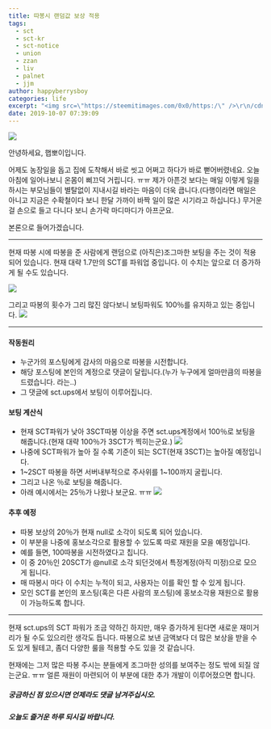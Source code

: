 ```yaml
---
title: 따봉시 랜덤값 보상 적용
tags:
  - sct
  - sct-kr
  - sct-notice
  - union
  - zzan
  - liv
  - palnet
  - jjm
author: happyberrysboy
categories: life
excerpt: "<img src=\"https://steemitimages.com/0x0/https:/\" />\r\n/cdn.steemitimages.com/DQmeVyCnkva2SjkjT5mk9XPo2BJzbK7szFE1pDqqAHrSBsC/WHALE_TITLE_COLORED_LOW.jpg)  안녕하세요, 햅뽀이입니다.  어제도 농장일을 돕고 집에 도착해서 바로 씻고 어쩌고 하다가 바로 뻗어버렸네요. 오늘 아침에 일어나보니 온몸이 삐끄덕 거립니다. ㅠㅠ 제가 아픈것 보....."
date: 2019-10-07 07:39:09
---
```


![](https://steemitimages.com/0x0/https://cdn.steemitimages.com/DQmeVyCnkva2SjkjT5mk9XPo2BJzbK7szFE1pDqqAHrSBsC/WHALE_TITLE_COLORED_LOW.jpg)

안녕하세요, 햅뽀이입니다.

어제도 농장일을 돕고 집에 도착해서 바로 씻고 어쩌고 하다가 바로 뻗어버렸네요. 오늘 아침에 일어나보니 온몸이 삐끄덕 거립니다. ㅠㅠ 제가 아픈것 보다는 매일 이렇게 일을 하시는 부모님들이 별탈없이 지내시길 바라는 마음이 더욱 큽니다.(다행이라면 매일은 아니고 지금은 수확철이다 보니 한달 가까이 바짝 일이 많은 시기라고 하십니다.) 무거운걸 손으로 들고 다니다 보니 손가락 마디마디가 아프군요. 

본론으로 들어가겠습니다.

___

현재 따봉 시에 따봉을 준 사람에게 랜덤으로 (아직은)조그마한 보팅을 주는 것이 적용되어 있습니다.  현재 대략 1.7만의 SCT를 파워업 중입니다. 이 수치는 앞으로 더 증가하게 될 수도 있습니다.

![](https://cdn.steemitimages.com/DQmYLKkqqULa9UJyMF6kYqBY7A3j3AXyzjtkiUkEM6e85kW/image.png)

그리고 따봉의 횟수가 그리 많진 않다보니 보팅파워도 100％를 유지하고 있는 중입니다.
![](https://cdn.steemitimages.com/DQmdsuVEAMquNcnzxBC8QoSXwHi85P9AS6UcpJSvuDZkNMX/image.png)

___

#### 작동원리
- 누군가의 포스팅에게 감사의 마음으로 따봉을 시전합니다.
- 해당 포스팅에 본인의 계정으로 댓글이 달립니다.(누가 누구에게 얼마만큼의 따봉을 드렸습니다. 라는..)
- 그 댓글에 sct.ups에서 보팅이 이루어집니다.

#### 보팅 계산식
- 현재 SCT파워가 낮아 3SCT따봉 이상을 주면 sct.ups계정에서 100％로 보팅을 해줍니다.(현재 대략 100％가 3SCT가 찍히는군요.)
![](https://cdn.steemitimages.com/DQmYDGDYmhVLJMw39Hra2qWdGXHf248GqT6b913SyNWNFVp/image.png)
- 나중에 SCT파워가 높아 질 수록 기준이 되는 SCT(현재 3SCT)는 높아질 예정입니다.
- 1~2SCT 따봉을 하면 서버내부적으로 주사위를 1~100까지 굴립니다.
- 그리고 나온 ％로 보팅을 해줍니다.
- 아래 예시에서는 25％가 나왔나 보군요. ㅠㅠ
![](https://cdn.steemitimages.com/DQmXJcHsowzvddTk1FMPnbcNz94BdE5zx3i3SnoTuxyoH7i/image.png)

#### 추후 예정
- 따봉 보상의 20％가 현재 null로 소각이 되도록 되어 있습니다.
- 이 부분을 나중에 홍보소각으로 활용할 수 있도록 따로 재원을 모을 예정입니다.
- 예를 들면, 100따봉을 시전하였다고 칩니다.
- 이 중 20％인 20SCT가 @null로 소각 되던것에서 특정계정(아직 미정)으로 모으게 됩니다.
- 매 따봉시 마다 이 수치는 누적이 되고, 사용자는 이를 확인 할 수 있게 됩니다.
- 모인 SCT를 본인의 포스팅(혹은 다른 사람의 포스팅)에 홍보소각용 재원으로 활용이 가능하도록 합니다.

___

현재 sct.ups의 SCT 파워가 조금 약하긴 하지만, 매우 증가하게 된다면 새로운 재미거리가 될 수도 있으리란 생각도 듭니다. 따봉으로 보낸 금액보다 더 많은 보상을 받을 수도 있게 될테고, 좀더 다양한 룰을 적용할 수도 있을 것 같습니다.

현재에는 그저 많은 따봉 주시는 분들에게 조그마한 성의를 보여주는 정도 밖에 되질 않는군요. ㅠㅠ 얼른 재원이 마련되어 이 부분에 대한 추가 개발이 이루어졌으면 합니다.

##### 궁금하신 점 있으시면 언제라도 댓글 남겨주십시오.
##### 오늘도 즐거운 하루 되시길 바랍니다.